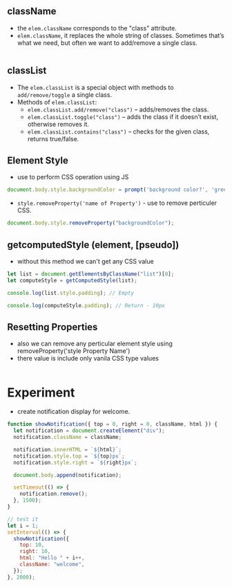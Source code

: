 ## className

- the `elem.className` corresponds to the "class" attribute.
- `elem.className`, it replaces the whole string of classes. Sometimes that’s what we need, but often we want to add/remove a single class.

```html

```

## classList

- The `elem.classList` is a special object with methods to `add/remove/toggle` a single class.
- Methods of `elem.classList`:
  - `elem.classList.add/remove("class")` – adds/removes the class.
  - `elem.classList.toggle("class")` – adds the class if it doesn’t exist, otherwise removes it.
  - `elem.classList.contains("class")` – checks for the given class, returns true/false.

## Element Style

- use to perform CSS operation using JS

```js
document.body.style.backgroundColor = prompt('background color?', 'green');
```

- `style.removeProperty('name of Property')` - use to remove perticuler CSS.

```js
document.body.style.removeProperty("backgroundColor");
```

## getcomputedStyle (element, [pseudo])

- without this method we can't get any CSS value

```js
let list = document.getElementsByClassName("list")[0];
let computeStyle = getComputedStyle(list);

console.log(list.style.padding); // Empty

console.log(computeStyle.padding); // Return - 10px
```

## Resetting Properties

- also we can remove any perticular element style using removeProperty('style Property Name')
- there value is include only vanila CSS type values

```html

```

# Experiment

- create notification display for welcome.

```js
function showNotification({ top = 0, right = 0, className, html }) {
  let notification = document.createElement("div");
  notification.className = className;

  notification.innerHTML = `${html}`;
  notification.style.top = `${top}px`;
  notification.style.right = `${right}px`;

  document.body.append(notification);

  setTimeout(() => {
    notification.remove();
  }, 1500);
}

// test it
let i = 1;
setInterval(() => {
  showNotification({
    top: 10,
    right: 10,
    html: "Hello " + i++,
    className: "welcome",
  });
}, 2000);
```
